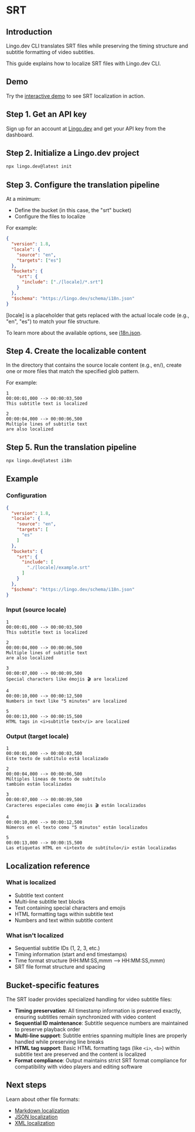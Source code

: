 # SRT

## Introduction

Lingo.dev CLI translates SRT files while preserving the timing structure and subtitle formatting of video subtitles.

This guide explains how to localize SRT files with Lingo.dev CLI.

## Demo

Try the [interactive demo](https://lingo.dev/demo) to see SRT localization in action.

## Step 1. Get an API key

Sign up for an account at [Lingo.dev](https://lingo.dev) and get your API key from the dashboard.

## Step 2. Initialize a Lingo.dev project

```bash
npx lingo.dev@latest init
```

## Step 3. Configure the translation pipeline

At a minimum:

- Define the bucket (in this case, the "srt" bucket)
- Configure the files to localize

For example:

```json
{
  "version": 1.8,
  "locale": {
    "source": "en",
    "targets": ["es"]
  },
  "buckets": {
    "srt": {
      "include": ["./[locale]/*.srt"]
    }
  },
  "$schema": "https://lingo.dev/schema/i18n.json"
}
```

[locale] is a placeholder that gets replaced with the actual locale code (e.g., "en", "es") to match your file structure.

To learn more about the available options, see [i18n.json](https://lingo.dev/docs/configuration).

## Step 4. Create the localizable content

In the directory that contains the source locale content (e.g., en/), create one or more files that match the specified glob pattern.

For example:

```srt
1
00:00:01,000 --> 00:00:03,500
This subtitle text is localized

2
00:00:04,000 --> 00:00:06,500
Multiple lines of subtitle text
are also localized
```

## Step 5. Run the translation pipeline

```bash
npx lingo.dev@latest i18n
```

## Example

### Configuration

```json
{
  "version": 1.8,
  "locale": {
    "source": "en",
    "targets": [
      "es"
    ]
  },
  "buckets": {
    "srt": {
      "include": [
        "./[locale]/example.srt"
      ]
    }
  },
  "$schema": "https://lingo.dev/schema/i18n.json"
}
```

### Input (source locale)

```srt
1
00:00:01,000 --> 00:00:03,500
This subtitle text is localized

2
00:00:04,000 --> 00:00:06,500
Multiple lines of subtitle text
are also localized

3
00:00:07,000 --> 00:00:09,500
Special characters like émojis 🎬 are localized

4
00:00:10,000 --> 00:00:12,500
Numbers in text like "5 minutes" are localized

5
00:00:13,000 --> 00:00:15,500
HTML tags in <i>subtitle text</i> are localized
```

### Output (target locale)

```srt
1
00:00:01,000 --> 00:00:03,500
Este texto de subtítulo está localizado

2
00:00:04,000 --> 00:00:06,500
Múltiples líneas de texto de subtítulo
también están localizadas

3
00:00:07,000 --> 00:00:09,500
Caracteres especiales como émojis 🎬 están localizados

4
00:00:10,000 --> 00:00:12,500
Números en el texto como "5 minutos" están localizados

5
00:00:13,000 --> 00:00:15,500
Las etiquetas HTML en <i>texto de subtítulo</i> están localizadas
```

## Localization reference

### What is localized

- Subtitle text content
- Multi-line subtitle text blocks
- Text containing special characters and emojis
- HTML formatting tags within subtitle text
- Numbers and text within subtitle content

### What isn't localized

- Sequential subtitle IDs (1, 2, 3, etc.)
- Timing information (start and end timestamps)
- Time format structure (HH:MM:SS,mmm --> HH:MM:SS,mmm)
- SRT file format structure and spacing

## Bucket-specific features

The SRT loader provides specialized handling for video subtitle files:

- **Timing preservation**: All timestamp information is preserved exactly, ensuring subtitles remain synchronized with video content
- **Sequential ID maintenance**: Subtitle sequence numbers are maintained to preserve playback order
- **Multi-line support**: Subtitle entries spanning multiple lines are properly handled while preserving line breaks
- **HTML tag support**: Basic HTML formatting tags (like `<i>`, `<b>`) within subtitle text are preserved and the content is localized
- **Format compliance**: Output maintains strict SRT format compliance for compatibility with video players and editing software

## Next steps

Learn about other file formats:
- [Markdown localization](https://lingo.dev/docs/markdown)
- [JSON localization](https://lingo.dev/docs/json)
- [XML localization](https://lingo.dev/docs/xml)